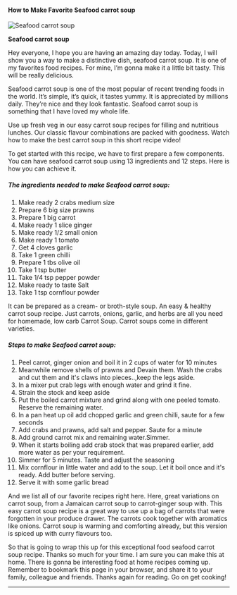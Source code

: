             

#### How to Make Favorite Seafood carrot soup

![Seafood carrot soup](https://img-global.cpcdn.com/recipes/445f0ed4ae9f4a5f/751x532cq70/seafood-carrot-soup-recipe-main-photo.jpg)

**Seafood carrot soup**

Hey everyone, I hope you are having an amazing day today. Today, I will show you a way to make a distinctive dish, seafood carrot soup. It is one of my favorites food recipes. For mine, I’m gonna make it a little bit tasty. This will be really delicious.

Seafood carrot soup is one of the most popular of recent trending foods in the world. It’s simple, it’s quick, it tastes yummy. It is appreciated by millions daily. They’re nice and they look fantastic. Seafood carrot soup is something that I have loved my whole life.

Use up fresh veg in our easy carrot soup recipes for filling and nutritious lunches. Our classic flavour combinations are packed with goodness. Watch how to make the best carrot soup in this short recipe video!

To get started with this recipe, we have to first prepare a few components. You can have seafood carrot soup using 13 ingredients and 12 steps. Here is how you can achieve it.

##### The ingredients needed to make Seafood carrot soup:

1.  Make ready 2 crabs medium size
2.  Prepare 6 big size prawns
3.  Prepare 1 big carrot
4.  Make ready 1 slice ginger
5.  Make ready 1/2 small onion
6.  Make ready 1 tomato
7.  Get 4 cloves garlic
8.  Take 1 green chilli
9.  Prepare 1 tbs olive oil
10.  Take 1 tsp butter
11.  Take 1/4 tsp pepper powder
12.  Make ready to taste Salt
13.  Take 1 tsp cornflour powder

It can be prepared as a cream- or broth-style soup. An easy & healthy carrot soup recipe. Just carrots, onions, garlic, and herbs are all you need for homemade, low carb Carrot Soup. Carrot soups come in different varieties.

##### Steps to make Seafood carrot soup:

1.  Peel carrot, ginger onion and boil it in 2 cups of water for 10 minutes
2.  Meanwhile remove shells of prawns and Devain them. Wash the crabs and cut them and it's claws into pieces..,keep the legs aside.
3.  In a mixer put crab legs with enough water and grind it fine.
4.  Strain the stock and keep aside
5.  Put the boiled carrot mixture and grind along with one peeled tomato. Reserve the remaining water.
6.  In a pan heat up oil add chopped garlic and green chilli, saute for a few seconds
7.  Add crabs and prawns, add salt and pepper. Saute for a minute
8.  Add ground carrot mix and remaining water.Simmer.
9.  When it starts boiling add crab stock that was prepared earlier, add more water as per your requirement.
10.  Simmer for 5 minutes. Taste and adjust the seasoning
11.  Mix cornflour in little water and add to the soup. Let it boil once and it's ready. Add butter before serving.
12.  Serve it with some garlic bread

And we list all of our favorite recipes right here. Here, great variations on carrot soup, from a Jamaican carrot soup to carrot-ginger soup with. This easy carrot soup recipe is a great way to use up a bag of carrots that were forgotten in your produce drawer. The carrots cook together with aromatics like onions. Carrot soup is warming and comforting already, but this version is spiced up with curry flavours too.

So that is going to wrap this up for this exceptional food seafood carrot soup recipe. Thanks so much for your time. I am sure you can make this at home. There is gonna be interesting food at home recipes coming up. Remember to bookmark this page in your browser, and share it to your family, colleague and friends. Thanks again for reading. Go on get cooking!

* * *
